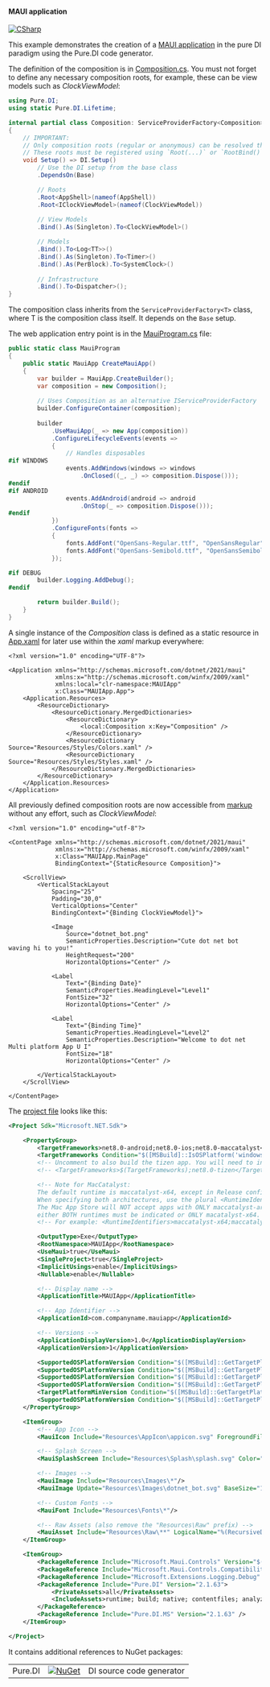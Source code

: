 #### MAUI application

[![CSharp](https://img.shields.io/badge/C%23-code-blue.svg)](/samples/MAUIApp)

This example demonstrates the creation of a [MAUI application](https://learn.microsoft.com/en-us/dotnet/maui/what-is-maui) in the pure DI paradigm using the Pure.DI code generator.

The definition of the composition is in [Composition.cs](/samples/MAUIApp/Composition.cs). You must not forget to define any necessary composition roots, for example, these can be view models such as _ClockViewModel_:

```csharp
using Pure.DI;
using static Pure.DI.Lifetime;

internal partial class Composition: ServiceProviderFactory<Composition>
{
    // IMPORTANT:
    // Only composition roots (regular or anonymous) can be resolved through the `IServiceProvider` interface.
    // These roots must be registered using `Root(...)` or `RootBind()` calls.
    void Setup() => DI.Setup()
        // Use the DI setup from the base class
        .DependsOn(Base)

        // Roots
        .Root<AppShell>(nameof(AppShell))
        .Root<IClockViewModel>(nameof(ClockViewModel))
        
        // View Models
        .Bind().As(Singleton).To<ClockViewModel>()

        // Models
        .Bind().To<Log<TT>>()
        .Bind().As(Singleton).To<Timer>()
        .Bind().As(PerBlock).To<SystemClock>()
    
        // Infrastructure
        .Bind().To<Dispatcher>();
}
```

The composition class inherits from the `ServiceProviderFactory<T>` class, where T is the composition class itself. It depends on the `Base` setup.

The web application entry point is in the [MauiProgram.cs](/samples/MAUIApp/MauiProgram.cs) file:

```c#
public static class MauiProgram
{
    public static MauiApp CreateMauiApp()
    {
        var builder = MauiApp.CreateBuilder();
        var composition = new Composition();
        
        // Uses Composition as an alternative IServiceProviderFactory
        builder.ConfigureContainer(composition);
        
        builder
            .UseMauiApp(_ => new App(composition))
            .ConfigureLifecycleEvents(events =>
            {
                // Handles disposables
#if WINDOWS
                events.AddWindows(windows => windows
                    .OnClosed((_, _) => composition.Dispose()));
#endif
#if ANDROID
                events.AddAndroid(android => android
                    .OnStop(_ => composition.Dispose()));
#endif
            })
            .ConfigureFonts(fonts =>
            {
                fonts.AddFont("OpenSans-Regular.ttf", "OpenSansRegular");
                fonts.AddFont("OpenSans-Semibold.ttf", "OpenSansSemibold");
            });

#if DEBUG
        builder.Logging.AddDebug();
#endif

        return builder.Build();
    }
}
```

A single instance of the _Composition_ class is defined as a static resource in [App.xaml](/samples/MAUIApp/App.xaml) for later use within the _xaml_ markup everywhere:

```xaml
<?xml version="1.0" encoding="UTF-8"?>

<Application xmlns="http://schemas.microsoft.com/dotnet/2021/maui"
             xmlns:x="http://schemas.microsoft.com/winfx/2009/xaml"
             xmlns:local="clr-namespace:MAUIApp"
             x:Class="MAUIApp.App">
    <Application.Resources>
        <ResourceDictionary>
            <ResourceDictionary.MergedDictionaries>
                <ResourceDictionary>
                    <local:Composition x:Key="Composition" />
                </ResourceDictionary>
                <ResourceDictionary Source="Resources/Styles/Colors.xaml" />
                <ResourceDictionary Source="Resources/Styles/Styles.xaml" />
            </ResourceDictionary.MergedDictionaries>
        </ResourceDictionary>
    </Application.Resources>
</Application>
```

All previously defined composition roots are now accessible from [markup](/samples/MAUIApp/MainWindow.xaml) without any effort, such as _ClockViewModel_:

```xaml
<?xml version="1.0" encoding="utf-8"?>

<ContentPage xmlns="http://schemas.microsoft.com/dotnet/2021/maui"
             xmlns:x="http://schemas.microsoft.com/winfx/2009/xaml"
             x:Class="MAUIApp.MainPage"
             BindingContext="{StaticResource Composition}">

    <ScrollView>
        <VerticalStackLayout
            Spacing="25"
            Padding="30,0"
            VerticalOptions="Center"
            BindingContext="{Binding ClockViewModel}">

            <Image
                Source="dotnet_bot.png"
                SemanticProperties.Description="Cute dot net bot waving hi to you!"
                HeightRequest="200"
                HorizontalOptions="Center" />

            <Label
                Text="{Binding Date}"
                SemanticProperties.HeadingLevel="Level1"
                FontSize="32"
                HorizontalOptions="Center" />

            <Label
                Text="{Binding Time}"
                SemanticProperties.HeadingLevel="Level2"
                SemanticProperties.Description="Welcome to dot net Multi platform App U I"
                FontSize="18"
                HorizontalOptions="Center" />
            
        </VerticalStackLayout>
    </ScrollView>

</ContentPage>
```

The [project file](/samples/MAUIApp/MAUIApp.csproj) looks like this:

```xml
<Project Sdk="Microsoft.NET.Sdk">

    <PropertyGroup>
        <TargetFrameworks>net8.0-android;net8.0-ios;net8.0-maccatalyst</TargetFrameworks>
        <TargetFrameworks Condition="$([MSBuild]::IsOSPlatform('windows'))">$(TargetFrameworks);net8.0-windows10.0.19041.0</TargetFrameworks>
        <!-- Uncomment to also build the tizen app. You will need to install tizen by following this: https://github.com/Samsung/Tizen.NET -->
        <!-- <TargetFrameworks>$(TargetFrameworks);net8.0-tizen</TargetFrameworks> -->

        <!-- Note for MacCatalyst:
        The default runtime is maccatalyst-x64, except in Release config, in which case the default is maccatalyst-x64;maccatalyst-arm64.
        When specifying both architectures, use the plural <RuntimeIdentifiers> instead of the singular <RuntimeIdentifer>.
        The Mac App Store will NOT accept apps with ONLY maccatalyst-arm64 indicated;
        either BOTH runtimes must be indicated or ONLY macatalyst-x64. -->
        <!-- For example: <RuntimeIdentifiers>maccatalyst-x64;maccatalyst-arm64</RuntimeIdentifiers> -->

        <OutputType>Exe</OutputType>
        <RootNamespace>MAUIApp</RootNamespace>
        <UseMaui>true</UseMaui>
        <SingleProject>true</SingleProject>
        <ImplicitUsings>enable</ImplicitUsings>
        <Nullable>enable</Nullable>

        <!-- Display name -->
        <ApplicationTitle>MAUIApp</ApplicationTitle>

        <!-- App Identifier -->
        <ApplicationId>com.companyname.mauiapp</ApplicationId>

        <!-- Versions -->
        <ApplicationDisplayVersion>1.0</ApplicationDisplayVersion>
        <ApplicationVersion>1</ApplicationVersion>

        <SupportedOSPlatformVersion Condition="$([MSBuild]::GetTargetPlatformIdentifier('$(TargetFramework)')) == 'ios'">11.0</SupportedOSPlatformVersion>
        <SupportedOSPlatformVersion Condition="$([MSBuild]::GetTargetPlatformIdentifier('$(TargetFramework)')) == 'maccatalyst'">13.1</SupportedOSPlatformVersion>
        <SupportedOSPlatformVersion Condition="$([MSBuild]::GetTargetPlatformIdentifier('$(TargetFramework)')) == 'android'">21.0</SupportedOSPlatformVersion>
        <SupportedOSPlatformVersion Condition="$([MSBuild]::GetTargetPlatformIdentifier('$(TargetFramework)')) == 'windows'">10.0.17763.0</SupportedOSPlatformVersion>
        <TargetPlatformMinVersion Condition="$([MSBuild]::GetTargetPlatformIdentifier('$(TargetFramework)')) == 'windows'">10.0.17763.0</TargetPlatformMinVersion>
        <SupportedOSPlatformVersion Condition="$([MSBuild]::GetTargetPlatformIdentifier('$(TargetFramework)')) == 'tizen'">6.5</SupportedOSPlatformVersion>
    </PropertyGroup>

    <ItemGroup>
        <!-- App Icon -->
        <MauiIcon Include="Resources\AppIcon\appicon.svg" ForegroundFile="Resources\AppIcon\appiconfg.svg" Color="#512BD4"/>

        <!-- Splash Screen -->
        <MauiSplashScreen Include="Resources\Splash\splash.svg" Color="#512BD4" BaseSize="128,128"/>

        <!-- Images -->
        <MauiImage Include="Resources\Images\*"/>
        <MauiImage Update="Resources\Images\dotnet_bot.svg" BaseSize="168,208"/>

        <!-- Custom Fonts -->
        <MauiFont Include="Resources\Fonts\*"/>

        <!-- Raw Assets (also remove the "Resources\Raw" prefix) -->
        <MauiAsset Include="Resources\Raw\**" LogicalName="%(RecursiveDir)%(Filename)%(Extension)"/>
    </ItemGroup>

    <ItemGroup>
        <PackageReference Include="Microsoft.Maui.Controls" Version="$(MauiVersion)"/>
        <PackageReference Include="Microsoft.Maui.Controls.Compatibility" Version="$(MauiVersion)"/>
        <PackageReference Include="Microsoft.Extensions.Logging.Debug" Version="8.0.0"/>
        <PackageReference Include="Pure.DI" Version="2.1.63">
            <PrivateAssets>all</PrivateAssets>
            <IncludeAssets>runtime; build; native; contentfiles; analyzers; buildtransitive</IncludeAssets>
        </PackageReference>
        <PackageReference Include="Pure.DI.MS" Version="2.1.63" />
    </ItemGroup>

</Project>
```

It contains additional references to NuGet packages:

|            |                                                                                                  |                                              |
|------------|--------------------------------------------------------------------------------------------------|:---------------------------------------------|
| Pure.DI    | [![NuGet](https://img.shields.io/nuget/v/Pure.DI)](https://www.nuget.org/packages/Pure.DI)       | DI source code generator                     |

